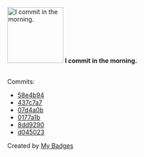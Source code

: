 <img src="https://my-badges.github.io/my-badges/morning-commits.png" alt="I commit in the morning." title="I commit in the morning." width="128">
<strong>I commit in the morning.</strong>
<br><br>

Commits:

- <a href="https://github.com/HorebZ/HorebZ/commit/58e4b94c08acd9dcd721d63558b2e294d2d9625e">58e4b94</a>
- <a href="https://github.com/HorebZ/HorebZ/commit/437c7a753f553257a9b163a96b4086857d932993">437c7a7</a>
- <a href="https://github.com/HorebZ/HorebZ/commit/07d4a0b22b7de2eeabed9bb5ad3fac94b75721f0">07d4a0b</a>
- <a href="https://github.com/HorebZ/HorebZ/commit/0177a1b14b98555056e49af522e11182785fa69f">0177a1b</a>
- <a href="https://github.com/HorebZ/HorebZ/commit/8dd9290e0edadbb9cb7665d1545bde39b3f42b96">8dd9290</a>
- <a href="https://github.com/HorebZ/HorebZ/commit/d04502350dc707661a9595c9e6a3733dd04a04cb">d045023</a>


Created by <a href="https://github.com/my-badges/my-badges">My Badges</a>